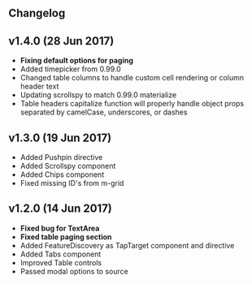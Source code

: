 ## Changelog

## v1.4.0 (28 Jun 2017)
- **Fixing default options for paging**
- Added timepicker from 0.99.0
- Changed table columns to handle custom cell rendering or column header text
- Updating scrollspy to match 0.99.0 materialize
- Table headers capitalize function will properly handle object props separated by camelCase, underscores, or dashes

## v1.3.0 (19 Jun 2017)
- Added Pushpin directive
- Added Scrollspy component
- Added Chips component
- Fixed missing ID's from m-grid

## v1.2.0 (14 Jun 2017)
- **Fixed <slot> bug for TextArea**
- **Fixed table paging section**
- Added FeatureDiscovery as TapTarget component and directive
- Added Tabs component
- Improved Table controls
- Passed modal options to source